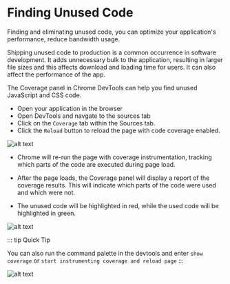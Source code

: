 # Finding Unused Code

Finding and eliminating unused code, you can optimize your application's performance, reduce bandwidth usage.

Shipping unused code to production is a common occurrence in software development. It  adds unnecessary bulk to the application, resulting in larger file sizes and this affects download and loading time for users. It can also affect the performance of the app.

The Coverage panel in Chrome DevTools can help you find unused JavaScript and CSS code.

- Open your application in the browser
- Open DevTools and navgate to the sources tab
- Click on the `Coverage` tab within the Sources tab.
- Click the `Reload` button to reload the page with code coverage enabled.

![alt text](https://res.cloudinary.com/dharme/image/upload/v1684408188/coverage-panel_qakbng.png)
- Chrome will re-run the page with coverage instrumentation, tracking which parts of the code are executed during page load.

- After the page loads, the Coverage panel will display a report of the coverage results. This will indicate which parts of the code were used and which were not.

- The unused code will be highlighted in red, while the used code will be highlighted in green. 

![alt text](https://res.cloudinary.com/dharme/image/upload/v1684274470/screenshot-rocks_11_yxtpiu.png)

::: tip Quick Tip
 
You can also run the command palette in the devtools and enter `show coverage` or `start instrumenting coverage and reload page`
:::

![alt text](https://res.cloudinary.com/dharme/image/upload/v1684275158/coverage_gzgakt.png)